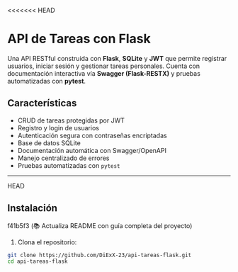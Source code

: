 <<<<<<< HEAD
# API de Tareas con Flask

Una API RESTful construida con **Flask**, **SQLite** y **JWT** que permite registrar usuarios, iniciar sesión y gestionar tareas personales. Cuenta con documentación interactiva vía **Swagger (Flask-RESTX)** y pruebas automatizadas con **pytest**.

## Características

- CRUD de tareas protegidas por JWT
- Registro y login de usuarios
- Autenticación segura con contraseñas encriptadas
- Base de datos SQLite
- Documentación automática con Swagger/OpenAPI
- Manejo centralizado de errores
- Pruebas automatizadas con `pytest`

---

HEAD
## Instalación
f41b5f3 (📚 Actualiza README con guía completa del proyecto)

1. Clona el repositorio:

```bash
git clone https://github.com/DiExX-23/api-tareas-flask.git
cd api-tareas-flask